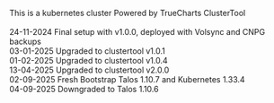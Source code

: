 This is a kubernetes cluster Powered by TrueCharts ClusterTool<br />
<br />
24-11-2024  Final setup with v1.0.0, deployed with Volsync and CNPG backups<br />
03-01-2025  Upgraded to clustertool v1.0.1<br />
01-02-2025  Upgraded to clustertool v1.0.4<br />
13-04-2025  Upgraded to clustertool v2.0.0<br />
02-09-2025  Fresh Bootstrap Talos 1.10.7 and Kubernetes 1.33.4<br />
04-09-2025  Downgraded to Talos 1.10.6<br />